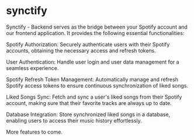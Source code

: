 # synctify

Synctify - Backend serves as the bridge between your Spotify account and our frontend application. It provides the following essential functionalities:

Spotify Authorization: Securely authenticate users with their Spotify accounts, obtaining the necessary access and refresh tokens.

User Authentication: Handle user login and user data management for a seamless experience.

Spotify Refresh Token Management: Automatically manage and refresh Spotify access tokens to ensure continuous synchronization of liked songs.

Liked Songs Sync: Fetch and sync a user's liked songs from their Spotify account, making sure that their favorite tracks are always up to date.

Database Integration: Store synchronized liked songs in a database, enabling users to access their music history effortlessly.

More features to come.
